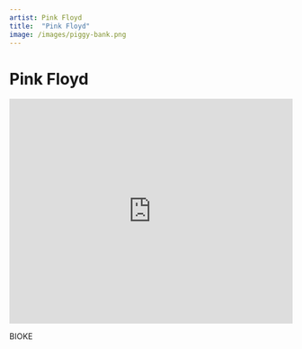 ```yaml
---
artist: Pink Floyd
title:  "Pink Floyd"
image: /images/piggy-bank.png
---
```


# Pink Floyd

<iframe width="100%" height="400" src="https://www.youtube.com/embed/nVhNCTH8pDs" frameborder="0" allowfullscreen></iframe>

BIOKE